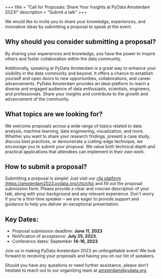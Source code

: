 +++
title = "Call for Proposals: Share Your Insights at PyData Amsterdam 2023!"
description = "Submit a talk"
+++


We would like to invite you to share your knowledge, experiences, and innovative ideas by submitting a proposal to speak at the event.

## Why should you consider submitting a proposal?

By sharing your experiences and knowledge, you have the power to inspire others and foster collaboration within the data community.

Additionally, speaking at PyData Amsterdam is a great way to enhance your visibility in the data community and beyond. It offers a chance to establish yourself and open doors to new opportunities, collaborations, and career advancements.&nbsp;PyData Amsterdam provides an ideal platform to reach a diverse and engaged audience of data enthusiasts, scientists, engineers, and professionals. Share your insights and contribute to the growth and advancement of the community.

## What topics are we looking for?

We welcome proposals across a wide range of topics related to data analysis, machine learning, data engineering, visualization, and more. Whether you want to share your research findings, present a case study, discuss best practices, or demonstrate a cutting-edge technique, we encourage you to submit your proposal. We value both technical depth and practical applications that attendees can implement in their own work.

## How to submit a proposal?

Submitting a proposal is simple! Just visit our [cfp platform (https://amsterdam2023.pydata.org/cfp/cfp)](https://amsterdam2023.pydata.org/cfp/cfp) and fill out the proposal submission form. Please provide a clear and concise description of your talk, along with your background and any relevant experience. Don't worry if you're a first-time speaker &ndash; we are eager to provide support and guidance to help you deliver an exceptional presentation.

## Key Dates:


- Proposal submission deadline: **June 11, 2023**
- Notification of acceptance: **July 25, 2023.**
- Conference dates: September **14-16, 2023**

Join us in making PyData Amsterdam 2023 an unforgettable event! We look forward to receiving your proposals and having you on our list of speakers.

Should you have any questions or need further assistance, please don't hesitate to reach out to our organizing team at amsterdam@pydata.org
